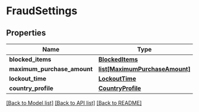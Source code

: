 # FraudSettings

## Properties
Name | Type | Description | Notes
------------ | ------------- | ------------- | -------------
**blocked_items** | [**BlockedItems**](BlockedItems.md) |  | [optional] 
**maximum_purchase_amount** | [**list[MaximumPurchaseAmount]**](MaximumPurchaseAmount.md) |  | [optional] 
**lockout_time** | [**LockoutTime**](LockoutTime.md) |  | [optional] 
**country_profile** | [**CountryProfile**](CountryProfile.md) |  | [optional] 

[[Back to Model list]](../README.md#documentation-for-models) [[Back to API list]](../README.md#documentation-for-api-endpoints) [[Back to README]](../README.md)


